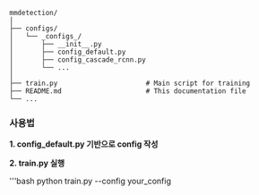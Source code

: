 
```
mmdetection/
│
├── configs/
│   └── _configs_/
│       ├── __init__.py          
│       ├── config_default.py     
│       ├── config_cascade_rcnn.py 
│       └── ...                   
│
├── train.py                      # Main script for training
├── README.md                     # This documentation file
└── ...
```

### 사용법
**1. config_default.py 기반으로 config 작성**

**2. train.py 실행**

  '''bash
  python train.py --config your_config
